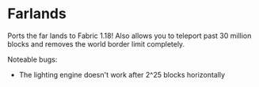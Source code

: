 # Farlands
Ports the far lands to Fabric 1.18! Also allows you to teleport past 30 million blocks and removes the world border limit completely.

Noteable bugs:
* The lighting engine doesn't work after 2^25 blocks horizontally
